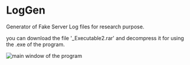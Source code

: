 # LogGen
Generator of Fake Server Log files for research purpose.

you can download the file '_Executable2.rar' and decompress it for using the .exe of the program.

![main window of the program](https://raw.githubusercontent.com/bhlshrf/LogGen/master/mainWindow.jpg)

